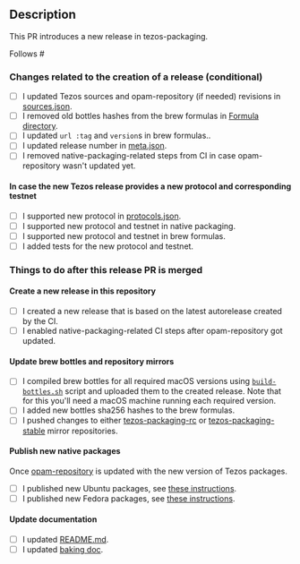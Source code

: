 ## Description

This PR introduces a new <!-- insert new version here --> release in tezos-packaging.

<!-- Depending on the type of the release some of the points below can be ommited.

E.g. in case we introduce a new changes to our native packages, it's not necessary to bump
used Tezos sources, create a new release in this repository and update brew formulas.

Note that opam-repository is usually updated with some delay, so CI may fail
due to lack of updated opam Tezos packages. In such case feel free to comment
out native-packaging-related CI steps from the pipeline until the opam-repository
is updated.
-->

<!-- List issues which are going to be resolved in the new packages from this
release. Write 'None' if there are no related issues.

For example:
Follows #202, #210
-->

Follows #

### Changes related to the creation of a release (conditional)

- [ ] I updated Tezos sources and opam-repository (if needed) revisions in [sources.json](../../tree/master/nix/nix/sources.json).
- [ ] I removed old bottles hashes from the brew formulas in [Formula directory](../../tree/master/Formula).
- [ ] I updated `url :tag` and `version`s in brew formulas..
- [ ] I updated release number in [meta.json](../../tree/master/meta.json).
- [ ] I removed native-packaging-related steps from CI in case opam-repository wasn't updated yet.

#### In case the new Tezos release provides a new protocol and corresponding testnet

- [ ] I supported new protocol in [protocols.json](../../tree/master/protocols.json).
- [ ] I supported new protocol and testnet in native packaging.
- [ ] I supported new protocol and testnet in brew formulas.
- [ ] I added tests for the new protocol and testnet.

### Things to do after this release PR is merged

<!--
Some of the changes are done after the new release is created, consider following
and checking unfinished points in the merged release PR using this template.
-->

#### Create a new release in this repository

- [ ] I created a new release that is based on the latest autorelease created by the CI.
- [ ] I enabled native-packaging-related CI steps after opam-repository got updated.

#### Update brew bottles and repository mirrors

- [ ] I compiled brew bottles for all required macOS versions using [`build-bottles.sh`](../../tree/scripts/build-bottles.sh)
      script and uploaded them to the created release. Note that for this you'll need a macOS machine running each required version.
- [ ] I added new bottles sha256 hashes to the brew formulas.
- [ ] I pushed changes to either [tezos-packaging-rc](https://github.com/serokell/tezos-packaging-rc) or
      [tezos-packaging-stable](https://github.com/serokell/tezos-packaging-stable) mirror repositories.

#### Publish new native packages

Once [opam-repository](https://opam.ocaml.org/packages/) is updated with the new version of Tezos packages.

- [ ] I published new Ubuntu packages, see [these instructions](../../tree/master/docker#source-packages-and-publishing-them-on-launchpad-ppa).
- [ ] I published new Fedora packages, see [these instructions](../../tree/master/docker#srcrpm-packages).

#### Update documentation

- [ ] I updated [README.md](../../tree/master/README.md).
- [ ] I updated [baking doc](../../tree/master/docs/baking.md).

